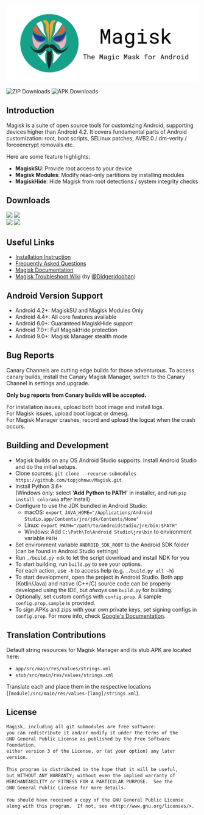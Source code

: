 ![](docs/images/logo.png)

![ZIP Downloads](https://img.shields.io/badge/dynamic/json?color=blue&label=ZIP%20Downloads&query=magisk&url=https%3A%2F%2Fraw.githubusercontent.com%2Ftopjohnwu%2Fmagisk_files%2Fcount%2Fcount.json&cacheSeconds=1800)
![APK Downloads](https://img.shields.io/badge/dynamic/json?color=green&label=APK%20Downloads&query=manager&url=https%3A%2F%2Fraw.githubusercontent.com%2Ftopjohnwu%2Fmagisk_files%2Fcount%2Fcount.json&cacheSeconds=1800)

## Introduction

Magisk is a suite of open source tools for customizing Android, supporting devices higher than Android 4.2. It covers fundamental parts of Android customization: root, boot scripts, SELinux patches, AVB2.0 / dm-verity / forceencrypt removals etc.

Here are some feature highlights:

- **MagiskSU**: Provide root access to your device
- **Magisk Modules**: Modify read-only partitions by installing modules
- **MagiskHide**: Hide Magisk from root detections / system integrity checks

## Downloads

[![](https://img.shields.io/badge/Magisk%20Manager-v8.0.3-green)](https://github.com/topjohnwu/Magisk/releases/download/manager-v8.0.3/MagiskManager-v8.0.3.apk)
[![](https://img.shields.io/badge/Magisk%20Manager-Canary-red)](https://raw.githubusercontent.com/topjohnwu/magisk_files/canary/app-debug.apk)
<br>
[![](https://img.shields.io/badge/Magisk-v20.4-blue)](https://github.com/topjohnwu/Magisk/releases/tag/v20.4)
[![](https://img.shields.io/badge/Magisk%20Beta-v21.1-blue)](https://github.com/topjohnwu/Magisk/releases/tag/v21.1)

## Useful Links

- [Installation Instruction](https://topjohnwu.github.io/Magisk/install.html)
- [Frequently Asked Questions](https://topjohnwu.github.io/Magisk/faq.html)
- [Magisk Documentation](https://topjohnwu.github.io/Magisk/)
- [Magisk Troubleshoot Wiki](https://www.didgeridoohan.com/magisk/HomePage) (by [@Didgeridoohan](https://github.com/Didgeridoohan))

## Android Version Support

- Android 4.2+: MagiskSU and Magisk Modules Only
- Android 4.4+: All core features available
- Android 6.0+: Guaranteed MagiskHide support
- Android 7.0+: Full MagiskHide protection
- Android 9.0+: Magisk Manager stealth mode

## Bug Reports

Canary Channels are cutting edge builds for those adventurous. To access canary builds, install the Canary Magisk Manager, switch to the Canary Channel in settings and upgrade.

**Only bug reports from Canary builds will be accepted.**

For installation issues, upload both boot image and install logs.<br>
For Magisk issues, upload boot logcat or dmesg.<br>
For Magisk Manager crashes, record and upload the logcat when the crash occurs.

## Building and Development

- Magisk builds on any OS Android Studio supports. Install Android Studio and do the initial setups.
- Clone sources: `git clone --recurse-submodules https://github.com/topjohnwu/Magisk.git`
- Install Python 3.6+ \
(Windows only: select **'Add Python to PATH'** in installer, and run `pip install colorama` after install)
- Configure to use the JDK bundled in Android Studio:
	- macOS: `export JAVA_HOME="/Applications/Android Studio.app/Contents/jre/jdk/Contents/Home"`
	- Linux: `export PATH="/path/to/androidstudio/jre/bin:$PATH"`
	- Windows: Add `C:\Path\To\Android Studio\jre\bin` to environment variable `PATH`
- Set environment variable `ANDROID_SDK_ROOT` to the Android SDK folder (can be found in Android Studio settings)
- Run `./build.py ndk` to let the script download and install NDK for you
- To start building, run `build.py` to see your options. \
For each action, use `-h` to access help (e.g. `./build.py all -h`)
- To start development, open the project in Android Studio. Both app (Kotlin/Java) and native (C++/C) source code can be properly developed using the IDE, but *always* use `build.py` for building.
- Optionally, set custom configs with `config.prop`. A sample `config.prop.sample` is provided.
- To sign APKs and zips with your own private keys, set signing configs in `config.prop`. For more info, check [Google's Documentation](https://developer.android.com/studio/publish/app-signing.html#generate-key).

## Translation Contributions

Default string resources for Magisk Manager and its stub APK are located here:

- `app/src/main/res/values/strings.xml`
- `stub/src/main/res/values/strings.xml`

Translate each and place them in the respective locations (`[module]/src/main/res/values-[lang]/strings.xml`).

## License

    Magisk, including all git submodules are free software:
    you can redistribute it and/or modify it under the terms of the
    GNU General Public License as published by the Free Software Foundation,
    either version 3 of the License, or (at your option) any later version.

    This program is distributed in the hope that it will be useful,
    but WITHOUT ANY WARRANTY; without even the implied warranty of
    MERCHANTABILITY or FITNESS FOR A PARTICULAR PURPOSE.  See the
    GNU General Public License for more details.

    You should have received a copy of the GNU General Public License
    along with this program.  If not, see <http://www.gnu.org/licenses/>.
